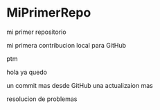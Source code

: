 # MiPrimerRepo
mi primer repositorio


mi primera contribucion local para GitHub 

ptm

hola ya quedo 

un commit mas desde GitHub
una actualizaion mas 

resolucion de problemas 